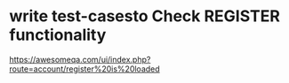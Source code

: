 # write test-casesto Check REGISTER functionality 
https://awesomeqa.com/ui/index.php?route=account/register%20is%20loaded
 

